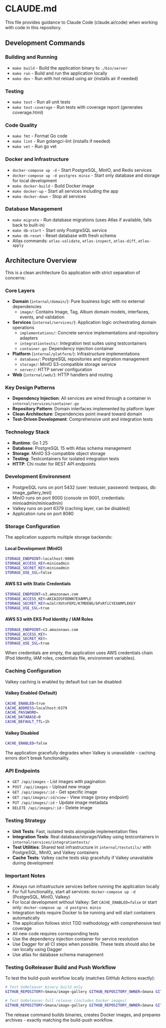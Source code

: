 # CLAUDE.md

This file provides guidance to Claude Code (claude.ai/code) when working with code in this repository.

## Development Commands

### Building and Running
- `make build` - Build the application binary to `./bin/server`
- `make run` - Build and run the application locally
- `make dev` - Run with hot reload using air (installs air if needed)

### Testing
- `make test` - Run all unit tests
- `make test-coverage` - Run tests with coverage report (generates coverage.html)

### Code Quality
- `make fmt` - Format Go code
- `make lint` - Run golangci-lint (installs if needed)
- `make vet` - Run go vet

### Docker and Infrastructure
- `docker-compose up -d` - Start PostgreSQL, MinIO, and Redis services
- `docker-compose up -d postgres minio` - Start only database and storage for local development
- `make docker-build` - Build Docker image
- `make docker-up` - Start all services including the app
- `make docker-down` - Stop all services

### Database Management
- `make migrate` - Run database migrations (uses Atlas if available, falls back to built-in)
- `make db-start` - Start only PostgreSQL service
- `make db-reset` - Reset database with fresh schema
- Atlas commands: `atlas-validate`, `atlas-inspect`, `atlas-diff`, `atlas-apply`

## Architecture Overview

This is a clean architecture Go application with strict separation of concerns:

### Core Layers
- **Domain** (`internal/domain/`): Pure business logic with no external dependencies
  - `image/`: Contains Image, Tag, Album domain models, interfaces, events, and validation
- **Services** (`internal/services/`): Application logic orchestrating domain operations
  - `implementations/`: Concrete service implementations and repository adapters
  - `integrationtests/`: Integration test suites using testcontainers
  - `container.go`: Dependency injection container
- **Platform** (`internal/platform/`): Infrastructure implementations
  - `database/`: PostgreSQL repositories and migration management
  - `storage/`: MinIO S3-compatible storage service
  - `server/`: HTTP server configuration
- **Web** (`internal/web/`): HTTP handlers and routing

### Key Design Patterns
- **Dependency Injection**: All services are wired through a container in `internal/services/container.go`
- **Repository Pattern**: Domain interfaces implemented by platform layer
- **Clean Architecture**: Dependencies point inward toward domain
- **Test-Driven Development**: Comprehensive unit and integration tests

### Technology Stack
- **Runtime**: Go 1.25
- **Database**: PostgreSQL 15 with Atlas schema management
- **Storage**: MinIO S3-compatible object storage
- **Testing**: Testcontainers for isolated integration tests
- **HTTP**: Chi router for REST API endpoints

### Development Environment
- PostgreSQL runs on port 5432 (user: testuser, password: testpass, db: image_gallery_test)
- MinIO runs on port 9000 (console on 9001, credentials: minioadmin/minioadmin)
- Valkey runs on port 6379 (caching layer, can be disabled)
- Application runs on port 8080

### Storage Configuration
The application supports multiple storage backends:

#### Local Development (MinIO)
```bash
STORAGE_ENDPOINT=localhost:9000
STORAGE_ACCESS_KEY=minioadmin
STORAGE_SECRET_KEY=minioadmin
STORAGE_USE_SSL=false
```

#### AWS S3 with Static Credentials
```bash
STORAGE_ENDPOINT=s3.amazonaws.com
STORAGE_ACCESS_KEY=AKIAIOSFODNN7EXAMPLE
STORAGE_SECRET_KEY=wJalrXUtnFEMI/K7MDENG/bPxRfiCYEXAMPLEKEY
STORAGE_USE_SSL=true
```

#### AWS S3 with EKS Pod Identity / IAM Roles
```bash
STORAGE_ENDPOINT=s3.amazonaws.com
STORAGE_ACCESS_KEY=
STORAGE_SECRET_KEY=
STORAGE_USE_SSL=true
```
When credentials are empty, the application uses AWS credentials chain (Pod Identity, IAM roles, credentials file, environment variables).

### Caching Configuration
Valkey caching is enabled by default but can be disabled:

#### Valkey Enabled (Default)
```bash
CACHE_ENABLED=true
CACHE_ADDRESS=localhost:6379
CACHE_PASSWORD=
CACHE_DATABASE=0
CACHE_DEFAULT_TTL=1h
```

#### Valkey Disabled
```bash
CACHE_ENABLED=false
```

The application gracefully degrades when Valkey is unavailable - caching errors don't break functionality.

### API Endpoints
- `GET /api/images` - List images with pagination
- `POST /api/images` - Upload new image
- `GET /api/images/:id` - Get specific image
- `GET /api/images/:id/view` - View image (proxy endpoint)
- `PUT /api/images/:id` - Update image metadata
- `DELETE /api/images/:id` - Delete image

### Testing Strategy
- **Unit Tests**: Fast, isolated tests alongside implementation files
- **Integration Tests**: Real database/storage/Valkey using testcontainers in `internal/services/integrationtests/`
- **Test Utilities**: Shared test infrastructure in `internal/testutils/` with PostgreSQL, MinIO, and Valkey containers
- **Cache Tests**: Valkey cache tests skip gracefully if Valkey unavailable during development

### Important Notes
- Always run infrastructure services before running the application locally
- For full functionality, start all services: `docker-compose up -d` (PostgreSQL, MinIO, Valkey)
- For local development without Valkey: Set `CACHE_ENABLED=false` or start only: `docker-compose up -d postgres minio`
- Integration tests require Docker to be running and will start containers automatically
- The application follows strict TDD methodology with comprehensive test coverage
- All new code requires corresponding tests
- Use the dependency injection container for service resolution
- Use Dagger for all CI steps when possible. These tests should also be ran locally using Dagger
- Use atlas for database schema management


### Testing GoReleaser Build and Push Workflow

To test the build-push workflow locally (matches GitHub Actions exactly):

```bash
# Test GoReleaser binary build only
GITHUB_REPOSITORY=Smana/image-gallery GITHUB_REPOSITORY_OWNER=Smana GITHUB_REPOSITORY_NAME=image-gallery bash -c 'curl -sfL https://goreleaser.com/static/run | bash -s -- build --snapshot --clean --skip=validate'

# Test GoReleaser full release (includes Docker images)
GITHUB_REPOSITORY=Smana/image-gallery GITHUB_REPOSITORY_OWNER=Smana GITHUB_REPOSITORY_NAME=image-gallery bash -c 'curl -sfL https://goreleaser.com/static/run | bash -s -- release --snapshot --clean --skip=validate'
```

The release command builds binaries, creates Docker images, and prepares archives - exactly matching the build-push workflow.
